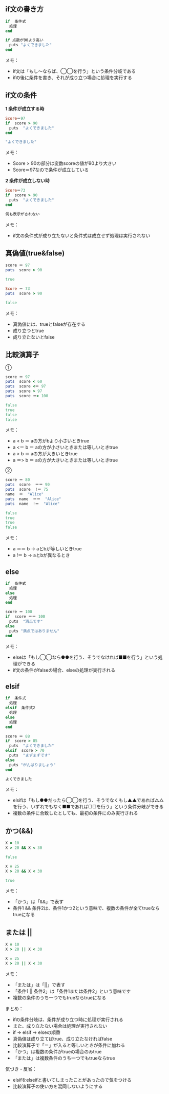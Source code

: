 ## if文の書き方
```ruby
if  条件式
　処理
end
```

```ruby
if 点数が90より高い
　puts "よくできました"
end
```

メモ：
- if文は「もし〜ならば、◯◯を行う」という条件分岐である
- ifの後に条件を書き、それが成り立つ場合に処理を実行する


## if文の条件

**1 条件が成立する時**

```ruby
Score＝97
if  score > 90
　puts  "よくできました"
end
```

```ruby
"よくできました"
```

メモ：
- Score > 90の部分は変数scoreの値が90より大きい
- Score＝97なので条件が成立している


**2 条件が成立しない時**

```ruby
Score＝73
if  score > 90
　puts  "よくできました"
end
```

```ruby
何も表示がされない
```

メモ：
- if文の条件式が成り立たないと条件式は成立せず処理は実行されない


## 真偽値(true&false)
```ruby
score ＝ 97
puts  score > 90
```

```ruby
true
```

```ruby
Score ＝ 73
puts  score > 90
```

```ruby
false
```

メモ：
- 真偽値には、trueとfalseが存在する
- 成り立つとtrue
- 成り立たないとfalse

## 比較演算子
①
```ruby
score ＝ 97
puts  score < 60
puts  score <＝ 97
puts  score > 97
puts  score ＝> 100
```
```ruby
false
true
false
false
```

メモ：
-  a < b  ＝ aの方がbより小さいときtrue
- a <＝ b ＝ aの方が小さいときまたは等しいときtrue
-  a > b  ＝ aの方が大きいときtrue
- a ＝> b ＝ aの方が大きいときまたは等しいときtrue

②
```ruby
score ＝ 80
puts  score  ＝＝ 90
puts  score  !＝ 75
name  ＝  "Alice"
puts  name  ＝＝  "Alice"
puts  name  !＝  "Alice"
```
```ruby
false
true
true
false
```

メモ：
- a ＝＝ b → aとbが等しいときtrue
- a !＝ b  → aとbが異なるとき


## else

```ruby
if  条件式
　処理
else
　処理
end
```

```ruby
score ＝ 100
if  score ＝＝ 100
　puts  "満点です"
else
　puts "満点ではありません"
end
```

メモ：
- elseは「もし◯◯なら●●を行う、そうでなければ■■を行う」という処理ができる
- if文の条件がfalseの場合、elseの処理が実行される


## elsif

```ruby
if  条件式
　処理
elsif  条件式2
　処理
else
　処理
end
```

```ruby
score ＝ 88
if  score > 85
　puts  "よくできました"
elsif  score > 70
　puts  "まずまずです"
else
　puts "がんばりましょう"
end
```

```ruby
よくできました
```

メモ：
- elsifは「もし●●だったら◯◯を行う、そうでなくもし▲▲であれば△△を行う、いずれでもなく■■であれば□□を行う」という条件分岐ができる
- 複数の条件に合致したとしても、最初の条件にのみ実行される

## かつ(&&)
```ruby
X = 10
X > 20 && X < 30 
```
```ruby
false
```
```ruby
X = 25
X > 20 && X < 30
```
```ruby
true
```
メモ：
- 「かつ」は「&&」で表す
-  条件1 && 条件2は、条件1かつ2という意味で、複数の条件が全てtrueならtrueになる

## または ||
```ruby
X = 10
X > 20 || X < 30 
```
```ruby
X = 25
X > 20 || X < 30
```
メモ：
- 「または」は「||」で表す
- 「条件1 || 条件2」は「条件1または条件2」という意味です
- 複数の条件のうち一つでもtrueならtrueになる

まとめ：
- ifの条件分岐は、条件が成り立つ時に処理が実行される
- また、成り立たない場合は処理が実行されない
- if → elsif → elseの順番
- 真偽値は成り立てばtrue、成り立たなければfalse
- 比較演算子で「＝」が入ると等しいときが条件に加わる
- 「かつ」は複数の条件がtrueの場合のみtrue
- 「または」は複数条件のうち一つでもtrueならtrue

気づき・反省：
- elsifをelseifと書いてしまったことがあったので気をつける
- 比較演算子の使い方を混同しないようにする
